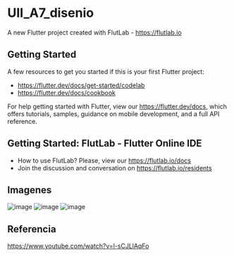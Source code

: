 # UII_A7_disenio

A new Flutter project created with FlutLab - https://flutlab.io

## Getting Started

A few resources to get you started if this is your first Flutter project:

- https://flutter.dev/docs/get-started/codelab
- https://flutter.dev/docs/cookbook

For help getting started with Flutter, view our
https://flutter.dev/docs, which offers tutorials,
samples, guidance on mobile development, and a full API reference.

## Getting Started: FlutLab - Flutter Online IDE

- How to use FlutLab? Please, view our https://flutlab.io/docs
- Join the discussion and conversation on https://flutlab.io/residents
## Imagenes
![image](https://github.com/hernandez5i/UII_A7_slider/assets/144732360/2cb92813-d13e-4575-b025-a5d723a19b32)
![image](https://github.com/hernandez5i/UII_A7_slider/assets/144732360/3d296660-abc5-4ea1-8bb9-06d87fc34e2e)
![image](https://github.com/hernandez5i/UII_A7_slider/assets/144732360/6eac48fa-a68a-46c6-b7f8-90ddebb30908)

## Referencia
https://www.youtube.com/watch?v=l-sCJLlAqFo
